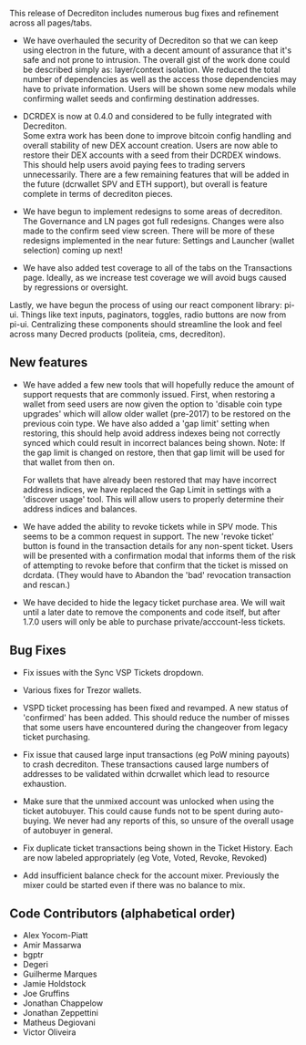 This release of Decrediton includes numerous bug fixes and refinement across
all pages/tabs.


* We have overhauled the security of Decrediton so that we can
keep using electron in the future, with a decent amount of assurance that it's
safe and not prone to intrusion.  The overall gist of the work done could be
described simply as: layer/context isolation.  We reduced the total number of
dependencies as well as the access those dependencies may have to private 
information.  Users will be shown some new modals while confirming wallet 
seeds and confirming destination addresses.

* DCRDEX is now at 0.4.0 and considered to be fully integrated with Decrediton.  
Some extra work has been done to improve bitcoin config handling and overall
stability of new DEX account creation.  Users are now able to restore their DEX
accounts with a seed from their DCRDEX windows.  This should help users avoid 
paying fees to trading servers unnecessarily. There are a few remaining features
that will be added in the future (dcrwallet SPV and ETH support), but overall is 
feature complete in terms of decrediton pieces.

* We have begun to implement redesigns to some areas of decrediton.  The 
Governance and LN pages got full redesigns.  Changes were also made to the
confirm seed view screen.  There will be more of these redesigns implemented
in the near future: Settings and Launcher (wallet selection) coming up next!

* We have also added test coverage to all of the tabs on the Transactions page.
Ideally, as we increase test coverage we will avoid bugs caused by regressions or
oversight.

Lastly, we have begun the process of using our react component library: pi-ui.
Things like text inputs, paginators, toggles, radio buttons are now from pi-ui.
Centralizing these components should streamline the look and feel across many
Decred products (politeia, cms, decrediton).

## New features

* We have added a few new tools that will hopefully reduce the amount of support
  requests that are commonly issued.  First, when restoring a wallet from seed
  users are now given the option to 'disable coin type upgrades' which will
  allow older wallet (pre-2017) to be restored on the previous coin type.  We have
  also added a 'gap limit' setting when restoring, this should help avoid 
  address indexes being not correctly synced which could result in incorrect
  balances being shown.  Note: If the gap limit is changed on restore, then that
  gap limit will be used for that wallet from then on.

  For wallets that have already been restored that may have incorrect address
  indices, we have replaced the Gap Limit in settings with a 'discover usage'
  tool.  This will allow users to properly determine their address indices and
  balances.

* We have added the ability to revoke tickets while in SPV mode.  This seems
  to be a common request in support.  The new 'revoke ticket' button is found
  in the transaction details for any non-spent ticket.  Users will be presented
  with a confirmation modal that informs them of the risk of attempting to
  revoke before that confirm that the ticket is missed on dcrdata.  (They would
  have to Abandon the 'bad' revocation transaction and rescan.)

* We have decided to hide the legacy ticket purchase area.  We will wait until
  a later date to remove the components and code itself, but after 1.7.0 users
  will only be able to purchase private/acccount-less tickets.

## Bug Fixes

* Fix issues with the Sync VSP Tickets dropdown.

* Various fixes for Trezor wallets.

* VSPD ticket processing has been fixed and revamped.  A new status of 
  'confirmed' has been added.  This should reduce the number of misses that some
  users have encountered during the changeover from legacy ticket purchasing.

* Fix issue that caused large input transactions (eg PoW mining payouts) to crash
  decrediton.  These transactions caused large numbers of addresses to be
  validated within dcrwallet which lead to resource exhaustion.  

* Make sure that the unmixed account was unlocked when using the ticket
  autobuyer.  This could cause funds not to be spent during auto-buying.  We
  never had any reports of this, so unsure of the overall usage of autobuyer
  in general.

* Fix duplicate ticket transactions being shown in the Ticket History.  Each
  are now labeled appropriately (eg Vote, Voted, Revoke, Revoked)

* Add insufficient balance check for the account mixer.  Previously the mixer
  could be started even if there was no balance to mix.

## Code Contributors (alphabetical order)

* Alex Yocom-Piatt
* Amir Massarwa
* bgptr
* Degeri
* Guilherme Marques
* Jamie Holdstock
* Joe Gruffins
* Jonathan Chappelow
* Jonathan Zeppettini
* Matheus Degiovani
* Victor Oliveira
